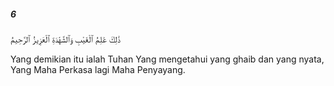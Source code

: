 ##### 6

<span class="ayah">ذَٰلِكَ عَٰلِمُ ٱلْغَيْبِ وَٱلشَّهَٰدَةِ ٱلْعَزِيزُ ٱلرَّحِيمُ</span>

<span class="ayah_translation">Yang demikian itu ialah Tuhan Yang mengetahui yang ghaib dan yang nyata, Yang Maha Perkasa lagi Maha Penyayang.</span>
